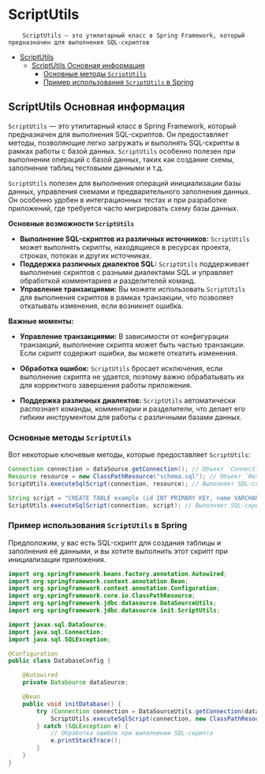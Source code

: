 # ScriptUtils

```plantext
    ScriptUtils — это утилитарный класс в Spring Framework, который предназначен для выполнения SQL-скриптов
```

- [ScriptUtils](#scriptutils)
  - [ScriptUtils Основная информация](#scriptutils-основная-информация)
    - [Основные методы `ScriptUtils`](#основные-методы-scriptutils)
    - [Пример использования `ScriptUtils` в Spring](#пример-использования-scriptutils-в-spring)

## ScriptUtils Основная информация

`ScriptUtils` — это утилитарный класс в Spring Framework, который предназначен для выполнения SQL-скриптов. Он предоставляет методы, позволяющие легко загружать и выполнять SQL-скрипты в рамках работы с базой данных. `ScriptUtils` особенно полезен при выполнении операций с базой данных, таких как создание схемы, заполнение таблиц тестовыми данными и т.д.

`ScriptUtils` полезен для выполнения операций инициализации базы данных, управления схемами и предварительного заполнения данных. Он особенно удобен в интеграционных тестах и при разработке приложений, где требуется часто мигрировать схему базы данных.

**Основные возможности `ScriptUtils`**

- **Выполнение SQL-скриптов из различных источников:**
  `ScriptUtils` может выполнять скрипты, находящиеся в ресурсах проекта, строках, потоках и других источниках.
- **Поддержка различных диалектов SQL:**
  `ScriptUtils` поддерживает выполнение скриптов с разными диалектами SQL и управляет обработкой комментариев и разделителей команд.
- **Управление транзакциями:**
  Вы можете использовать `ScriptUtils` для выполнения скриптов в рамках транзакции, что позволяет откатывать изменения, если возникнет ошибка.

**Важные моменты:**

- **Управление транзакциями:** В зависимости от конфигурации транзакций, выполнение скрипта может быть частью транзакции. Если скрипт содержит ошибки, вы можете откатить изменения.
  
- **Обработка ошибок:** `ScriptUtils` бросает исключения, если выполнение скрипта не удается, поэтому важно обрабатывать их для корректного завершения работы приложения.

- **Поддержка различных диалектов:** `ScriptUtils` автоматически распознает команды, комментарии и разделители, что делает его гибким инструментом для работы с различными базами данных.

### Основные методы `ScriptUtils`

Вот некоторые ключевые методы, которые предоставляет `ScriptUtils`:

```java
Connection connection = dataSource.getConnection(); // Объект `Connection`, который используется для выполнения SQL
Resource resource = new ClassPathResource("schema.sql"); // Объект `Resource`, представляющий скрипт, который нужно выполнить
ScriptUtils.executeSqlScript(connection, resource); // Выполняет SQL-скрипт, расположенный в указанном ресурсе, используя предоставленное соединение

String script = "CREATE TABLE example (id INT PRIMARY KEY, name VARCHAR(100));";
ScriptUtils.executeSqlScript(connection, script); // Выполняет SQL-скрипт, представленный в виде строки
```

### Пример использования `ScriptUtils` в Spring

Предположим, у вас есть SQL-скрипт для создания таблицы и заполнения её данными, и вы хотите выполнить этот скрипт при инициализации приложения.

```java
import org.springframework.beans.factory.annotation.Autowired;
import org.springframework.context.annotation.Bean;
import org.springframework.context.annotation.Configuration;
import org.springframework.core.io.ClassPathResource;
import org.springframework.jdbc.datasource.DataSourceUtils;
import org.springframework.jdbc.datasource.init.ScriptUtils;

import javax.sql.DataSource;
import java.sql.Connection;
import java.sql.SQLException;

@Configuration
public class DatabaseConfig {

    @Autowired
    private DataSource dataSource;

    @Bean
    public void initDatabase() {
        try (Connection connection = DataSourceUtils.getConnection(dataSource)) {
            ScriptUtils.executeSqlScript(connection, new ClassPathResource("schema.sql"));
        } catch (SQLException e) {
            // Обработка ошибок при выполнении SQL-скрипта
            e.printStackTrace();
        }
    }
}
```
